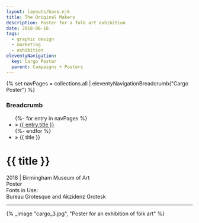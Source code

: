 ```yaml
---
layout: layouts/base.njk
title: The Original Makers
description: Poster for a folk art exhibition
date: 2018-06-16
tags:
  - graphic design
  - marketing
  - exhibition
eleventyNavigation:
  key: Cargo Poster
  parent: Campaigns + Posters
---
```

{% set navPages = collections.all | eleventyNavigationBreadcrumb("Cargo Poster") %}
<div class="breadcrumb">
    <h3 class="visually-hidden">Breadcrumb</h3>
	<ul class="nav">
            {%- for entry in navPages %}
		<li class="nav-item"{% if entry.url == page.url %} class="active-breadcrumb"{% endif %}> » <a href="{{ entry.url }}">{{ entry.title }}</a></li>
  	    	{%- endfor %}
	    <li class="nav-item"><active-breadcrumb>» {{ title }}</active-breadcrumb></li>
	</ul>
</div>
<div class="container">
	<div class="row"></div>
	<div class="row">
		<div class="col">
			<h1>{{ title }}</h1>
			<figcaption>2018 | Birmingham Museum of Art</figcaption>
			<figcaption>Poster</figcaption>
			<figcaption>Fonts in Use:</br>Bureau Grotesque and Akzidenz Grotesk</figcaption>
            <hr>
		</div>
        <div class="col-1 col-1-md col-1-lg"></div>
        <div class="col">
			{% _image "cargo_3.jpg", "Poster for an exhibition of folk art" %}
		</div>
        <div class="col-1 col-1-md col-1-lg"></div>
	</div>
</div>